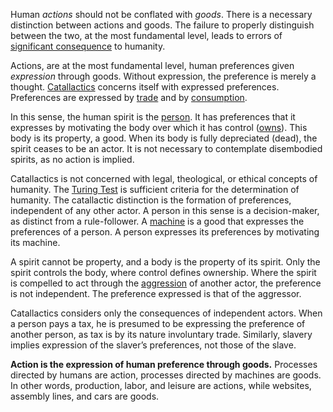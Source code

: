 Human *actions* should not be conflated with *goods*. There is a necessary distinction between actions and goods. The failure to properly distinguish between the two, at the most fundamental level, leads to errors of [significant consequence](https://en.m.wikipedia.org/wiki/Labor_theory_of_value) to humanity.

Actions, are at the most fundamental level, human preferences given *expression* through goods. Without expression, the preference is merely a thought. [Catallactics](https://en.m.wikipedia.org/wiki/Catallactics) concerns itself with expressed preferences. Preferences are expressed by [trade](Glossary#trade) and by [consumption](Depreciation-Principle).

In this sense, the human spirit is the [person](Glossary#person). It has preferences that it expresses by motivating the body over which it has control ([owns](Glossary#owner)). This body is its property, a good. When its body is fully depreciated (dead), the spirit ceases to be an actor. It is not necessary to contemplate disembodied spirits, as no action is implied.

Catallactics is not concerned with legal, theological, or ethical concepts of humanity. The [Turing Test](https://en.m.wikipedia.org/wiki/Turing_test) is sufficient criteria for the determination of humanity. The catallactic distinction is the formation of preferences, independent of any other actor. A person in this sense is a decision-maker, as distinct from a rule-follower. A [machine](Glossary#machine) is a good that expresses the preferences of a person. A person expresses its preferences by motivating its machine.

A spirit cannot be property, and a body is the property of its spirit. Only the spirit controls the body, where control defines ownership. Where the spirit is compelled to act through the [aggression](https://en.m.wikipedia.org/wiki/Non-aggression_principle) of another actor, the preference is not independent. The preference expressed is that of the aggressor.

Catallactics considers only the consequences of independent actors. When a person pays a tax, he is presumed to be expressing the preference of another person, as tax is by its nature involuntary trade. Similarly, slavery implies expression of the slaver’s preferences, not those of the slave.

**Action is the expression of human preference through goods.** Processes directed by humans are action, processes directed by machines are goods. In other words, production, labor, and leisure are actions, while websites, assembly lines, and cars are goods.